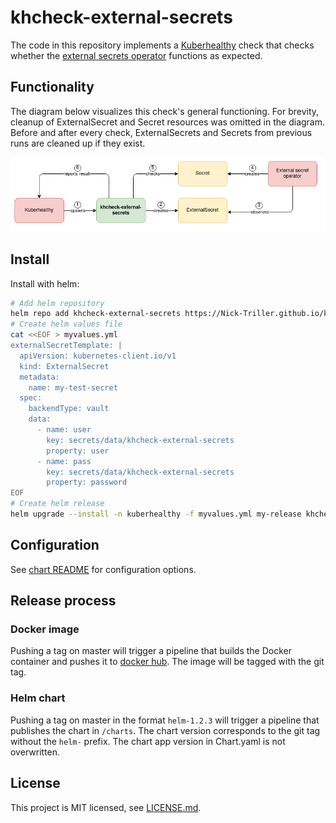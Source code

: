 # khcheck-external-secrets

The code in this repository implements a [Kuberhealthy](https://github.com/Comcast/kuberhealthy) check that checks
whether the [external secrets operator](https://github.com/external-secrets/kubernetes-external-secrets) functions as expected.

## Functionality

The diagram below visualizes this check's general functioning.
For brevity, cleanup of ExternalSecret and Secret resources was omitted in the diagram.
Before and after every check, ExternalSecrets and Secrets from previous runs are cleaned up if they exist.

![](./img/overview.png)

## Install

Install with helm:
```bash
# Add helm repository
helm repo add khcheck-external-secrets https://Nick-Triller.github.io/khcheck-external-secrets
# Create helm values file
cat <<EOF > myvalues.yml
externalSecretTemplate: |
  apiVersion: kubernetes-client.io/v1
  kind: ExternalSecret
  metadata:
    name: my-test-secret
  spec:
    backendType: vault
    data:
      - name: user
        key: secrets/data/khcheck-external-secrets
        property: user
      - name: pass
        key: secrets/data/khcheck-external-secrets
        property: password
EOF
# Create helm release
helm upgrade --install -n kuberhealthy -f myvalues.yml my-release khcheck-external-secrets/khcheck-external-secrets
```

## Configuration

See [chart README](./charts/khcheck-external-secrets/README.md) for configuration options.

## Release process

### Docker image

Pushing a tag on master will trigger a pipeline that builds the Docker container and pushes it
to [docker hub](https://hub.docker.com/repository/docker/nicktriller/khcheck-external-secrets).
The image will be tagged with the git tag.

### Helm chart

Pushing a tag on master in the format `helm-1.2.3` will trigger a pipeline that publishes the chart in `/charts`.
The chart version corresponds to the git tag without the `helm-` prefix.
The chart app version in Chart.yaml is not overwritten.

## License

This project is MIT licensed, see [LICENSE.md](./LICENSE.md).
